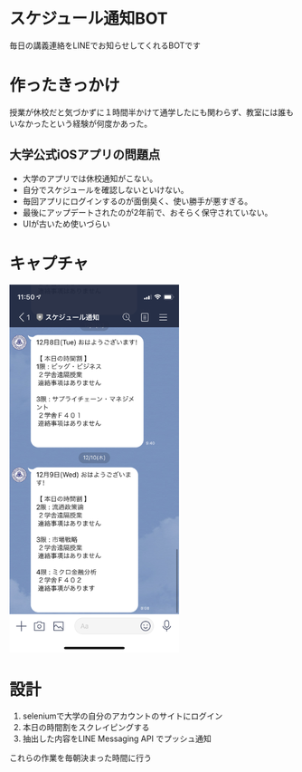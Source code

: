 # スケジュール通知BOT
毎日の講義連絡をLINEでお知らせしてくれるBOTです

# 作ったきっかけ
授業が休校だと気づかずに１時間半かけて通学したにも関わらず、教室には誰もいなかったという経験が何度かあった。

## 大学公式iOSアプリの問題点
- 大学のアプリでは休校通知がこない。
- 自分でスケジュールを確認しないといけない。
- 毎回アプリにログインするのが面倒臭く、使い勝手が悪すぎる。
- 最後にアップデートされたのが2年前で、おそらく保守されていない。
- UIが古いため使いづらい

# キャプチャ
<img src="images/IMG_0855.PNG" width="300px">

# 設計
1. seleniumで大学の自分のアカウントのサイトにログイン
2. 本日の時間割をスクレイピングする
3. 抽出した内容をLINE Messaging API でプッシュ通知

これらの作業を毎朝決まった時間に行う
